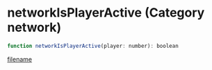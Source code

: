 # networkIsPlayerActive (Category network)

```js
function networkIsPlayerActive(player: number): boolean
```

[filename](networkIsPlayerActive_m.md ':include')